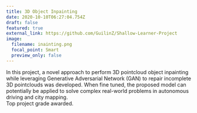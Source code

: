 ```yaml
---
title: 3D Object Inpainting
date: 2020-10-10T06:27:04.754Z
draft: false
featured: true
external_link: https://github.com/GuilinZ/Shallow-Learner-Project
image:
  filename: inainting.png
  focal_point: Smart
  preview_only: false
---
```

In this project, a novel approach to perform 3D pointcloud object inpainting while leveraging Generative Adversarial Network (GAN) to repair incomplete 3D pointclouds was developed. When fine tuned, the proposed model can potentially be applied to solve complex real-world problems in autonomous driving and city mapping.\
Top project grade awarded.
